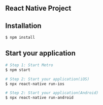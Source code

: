 ## React Native Project

## Installation

```bash
$ npm install
```

## Start your application

```bash
# Step 1: Start Metro​
$ npm start

# Step 2: Start your application(iOS)
$ npx react-native run-ios

# Step 2: Start your application(Android)
$ npx react-native run-android

```

